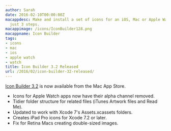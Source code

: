 ```yaml
---
author: Sarah
date: 2016-02-10T00:00:00Z
macappdesc: Make and install a set of icons for an iOS, Mac or Apple Watch app in
  just 3 steps.
macappimage: /icons/IconBuilder128.png
macappname: Icon Builder
tags:
- icons
- mac
- ios
- apple watch
- watch
title: Icon Builder 3.2 Released
url: /2016/02/icon-builder-32-released/
---
```


[Icon Builder 3.2][1] is now available from the Mac App Store.

* Icons for Apple Watch apps now have their alpha channel removed.
* Tidier folder structure for related files (iTunes Artwork files and Read Me).
* Updated to work with Xcode 7's Assets.xcassets folders.
* Creates iPad Pro icons for Xcode 7.2 or later.
* Fix for Retina Macs creating double-sized images.

[1]: http://itunes.apple.com/app/icon-builder/id552293482
